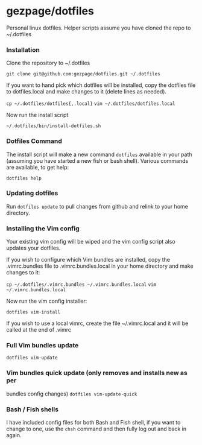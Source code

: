 # gezpage/dotfiles

Personal linux dotfiles.
Helper scripts assume you have cloned the repo to ~/.dotfiles

### Installation

Clone the repository to ~/.dotfiles

``` git clone git@github.com:gezpage/dotfiles.git ~/.dotfiles ```

If you want to hand pick which dotfiles will be installed, copy the
dotfiles file to dotfiles.local and make changes to it (delete lines as
needed).

``` cp ~/.dotfiles/dotfiles{,.local} ```
``` vim ~/.dotfiles/dotfiles.local ```

Now run the install script

``` ~/.dotfiles/bin/install-dotfiles.sh ```

### Dotfiles Command
The install script will make a new command `dotfiles` available in your
path (assuming you have started a new fish or bash shell). Various
commands are available, to get help:

```dotfiles help```

### Updating dotfiles
Run ``` dotfiles update ``` to pull changes from github and relink to
your home directory.

### Installing the Vim config
Your existing vim config will be wiped and the vim config script also
updates your dotfiles.

If you wish to configure which Vim bundles are installed, copy the
.vimrc.bundles file to .vimrc.bundles.local in your home directory and
make changes to it:

``` cp ~/.dotfiles/.vimrc.bundles ~/.vimrc.bundles.local ```
``` vim ~/.vimrc.bundles.local ```

Now run the vim config installer:

``` dotfiles vim-install ```

If you wish to use a local vimrc, create the file ~/.vimrc.local and it
will be called at the end of .vimrc

### Full Vim bundles update
```dotfiles vim-update```

### Vim bundles quick update (only removes and installs new as per
bundles config changes)
```dotfiles vim-update-quick```

### Bash / Fish shells
I have included config files for both Bash and Fish shell, if you want
to change to one, use the ```chsh``` command and then fully log out and
back in again.
